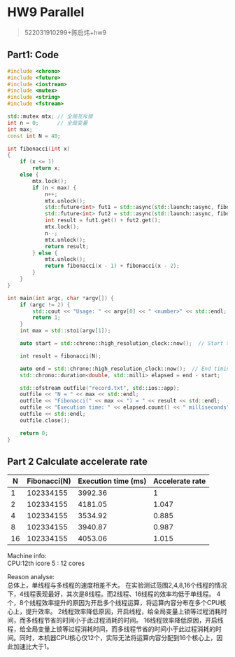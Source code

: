 # HW9 Parallel
> 522031910299+陈启炜+hw9

## Part1: Code
``` c++
#include <chrono>
#include <future>
#include <iostream>
#include <mutex>
#include <string>
#include <fstream>

std::mutex mtx; // 全局互斥锁
int n = 0;      // 全局变量
int max;
const int N = 40;

int fibonacci(int x)
{
    if (x <= 1)
        return x;
    else {
        mtx.lock();
        if (n < max) {
            n++;
            mtx.unlock();
            std::future<int> fut1 = std::async(std::launch::async, fibonacci, x - 1);
            std::future<int> fut2 = std::async(std::launch::async, fibonacci, x - 2);
            int result = fut1.get() + fut2.get();
            mtx.lock();
            n--;
            mtx.unlock();
            return result;
        } else {
            mtx.unlock();
            return fibonacci(x - 1) + fibonacci(x - 2);
        }
    }
}

int main(int argc, char *argv[]) {
    if (argc != 2) {
        std::cout << "Usage: " << argv[0] << " <number>" << std::endl;
        return 1;
    }
    int max = std::stoi(argv[1]);

    auto start = std::chrono::high_resolution_clock::now();  // Start timing

    int result = fibonacci(N);

    auto end = std::chrono::high_resolution_clock::now();  // End timing
    std::chrono::duration<double, std::milli> elapsed = end - start;

    std::ofstream outfile("record.txt", std::ios::app);
    outfile << "N = " << max << std::endl;
    outfile << "Fibonacci(" << max << ") = " << result << std::endl;
    outfile << "Execution time: " << elapsed.count() << " milliseconds" << std::endl;
    outfile << std::endl;
    outfile.close();

    return 0;
}
```

## Part 2 Calculate accelerate rate

| N  | Fibonacci(N) | Execution time (ms) | Accelerate rate |
|----|--------------|---------------------|-----------------|
| 1  | 102334155    | 3992.36             | 1               |
| 2  | 102334155    | 4181.05             | 1.047           |
| 4  | 102334155    | 3534.92             | 0.885           |
| 8  | 102334155    | 3940.87             | 0.987           |
| 16 | 102334155    | 4053.06             | 1.015           |

Machine info:  
CPU:12th icore 5 : 12 cores

Reason analyse:  
总体上，单线程与多线程的速度相差不大。
在实验测试范围2,4,8,16个线程的情况下，4线程表现最好，其次是8线程。而2线程、16线程的效率均低于单线程。
4个，8个线程效率提升的原因为开启多个线程运算，将运算内容分布在多个CPU核心上，提升效率。
2线程效率降低原因，开启线程，给全局变量上锁等过程消耗时间，而多线程节省的时间小于此过程消耗的时间。
16线程效率降低原因，开启线程，给全局变量上锁等过程消耗时间，而多线程节省的时间小于此过程消耗的时间。同时，本机器CPU核心仅12个，实际无法将运算内容分配到16个核心上，因此加速比大于1。
